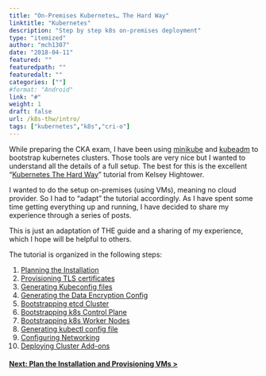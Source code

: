 ```yaml
---
title: "On-Premises Kubernetes… The Hard Way"
linktitle: "Kubernetes"
description: "Step by step k8s on-premises deployment"
type: "itemized"
author: "mch1307"
date: "2018-04-11"
featured: ""
featuredpath: ""
featuredalt: ""
categories: [""]
#format: "Android"
link: "#"
weight: 1
draft: false
url: /k8s-thw/intro/
tags: ["kubernetes","k8s","cri-o"]
---
```


While preparing the CKA exam, I have been using [minikube][100] and [kubeadm][200] to bootstrap kubernetes clusters. Those tools are very nice but I wanted to understand all the details of a full setup. The best for this is the excellent &#8220;[Kubernetes The Hard Way][300]&#8221; tutorial from Kelsey Hightower.

I wanted to do the setup on-premises (using VMs), meaning no cloud provider. So I had to &#8220;adapt&#8221; the tutorial accordingly. As I have spent some time getting everything up and running, I have decided to share my experience through a series of posts.

This is just an adaptation of THE guide and a sharing of my experience, which I hope will be helpful to others.

The tutorial is organized in the following steps:

  1. [Planning the Installation][1]
  2. [Provisioning TLS certificates][2]
  3. [Generating Kubeconfig files][3]
  4. [Generating the Data Encryption Config][4]
  5. [Bootstrapping etcd Cluster][5]
  6. [Bootstrapping k8s Control Plane][6]
  7. [Bootstrapping k8s Worker Nodes][7]
  8. [Generating kubectl config file][8]
  9. [Configuring Networking][9]
  10. [Deploying Cluster Add-ons][10]

#### [Next: Plan the Installation and Provisioning VMs >][1]

 [1]: /k8s-thw/part1
 [2]: /k8s-thw/part2
 [3]: /k8s-thw/part3
 [4]: /k8s-thw/part4
 [5]: /k8s-thw/part5
 [6]: /k8s-thw/part6
 [7]: /k8s-thw/part7
 [8]: /k8s-thw/part8
 [9]: /k8s-thw/part9
 [10]: /k8s-thw/part10
 [100]: https://github.com/kubernetes/minikube
 [200]: https://kubernetes.io/docs/reference/setup-tools/kubeadm/kubeadm/
 [300]: https://github.com/kelseyhightower/kubernetes-the-hard-way
